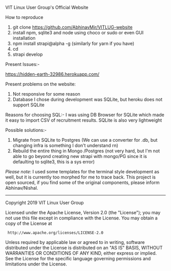 VIT Linux User Group's Official Website

How to reproduce

1. git clone https://github.com/AbhinavMir/VITLUG-website
2. install npm, sqlite3 and node using choco or sudo or even GUI installation
3. npm install strapi@alpha -g (similarly for yarn if you have)
4. cd <directory of git cloned files>
5. strapi develop


Present Issues:-

https://hidden-earth-32986.herokuapp.com/

Present problems on the website:
1) Not responsive for some reason
2) Database I chose during development was SQLite, but heroku does not support SQLite

Reasons for choosing SQL:-
I was using DB Browser for SQLite which made it easy to import CSV of recruitment results.
SQLite is also very lightweight

Possible solutions:-
1. Migrate from SQLite to Postgres (We can use a converter for .db, but changing infra is something I don't understand rn)
2. Rebuild the entire thing in Mongo /Postgres (not very hard, but I'm not able to go beyond creating new strapi with mongo/PG since it is defaulting to sqlite3, this is a sys error)

*Please note*: I used some templates for the terminal style development as well, but it is currently too morphed for me to trace back. This project is open sourced, if you find some of the original components, please inform Abhinav/Nishal.

<hr>

Copyright 2019 VIT Linux User Group

   Licensed under the Apache License, Version 2.0 (the "License");
   you may not use this file except in compliance with the License.
   You may obtain a copy of the License at

     http://www.apache.org/licenses/LICENSE-2.0

   Unless required by applicable law or agreed to in writing, software
   distributed under the License is distributed on an "AS IS" BASIS,
   WITHOUT WARRANTIES OR CONDITIONS OF ANY KIND, either express or implied.
   See the License for the specific language governing permissions and
   limitations under the License.

